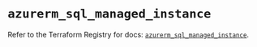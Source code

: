 # `azurerm_sql_managed_instance`

Refer to the Terraform Registry for docs: [`azurerm_sql_managed_instance`](https://registry.terraform.io/providers/hashicorp/azurerm/3.115.0/docs/resources/sql_managed_instance).
